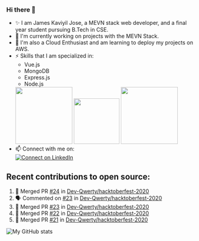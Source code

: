 ### Hi there 👋

<!--
**jamesjose03/jamesjose03** is a ✨ _special_ ✨ repository because its `README.md` (this file) appears on your GitHub profile.

Here are some ideas to get you started:

- 🔭 I’m currently working on ...
- 🌱 I’m currently learning ...
- 👯 I’m looking to collaborate on ...
- 🤔 I’m looking for help with ...
- 💬 Ask me about ...
- 📫 How to reach me: ...
- 😄 Pronouns: ...
- ⚡ Fun fact: ...
-->
- ✨ I am James Kaviyil Jose, a MEVN stack web developer, and a final year student pursuing B.Tech in CSE.
- 🔭 I'm currently working on projects with the MEVN Stack.
- 🌱 I'm also a Cloud Enthusiast and am learning to deploy my projects on AWS.
- ⚡ Skills that I am specialized in: 
  - Vue.js 
  - MongoDB
  - Express.js
  - Node.js
  <img src="https://madewithnetwork.ams3.cdn.digitaloceanspaces.com/spatie-space-production/4952/mevn-cli.jpg" width="150">
  <img src="https://seeklogo.com/images/A/amazon-web-services-aws-logo-6C2E3DCD3E-seeklogo.com.png" width="120">
  <img src="https://cloud.google.com/images/velostrata/cloud-lockup-logo.png" width="150">
- 📫 Connect with me on:  
[![Connect on LinkedIn](https://img.shields.io/badge/--linkedin?label=LinkedIn&logo=LinkedIn&style=social)](https://www.linkedin.com/in/jamesjose03)

## Recent contributions to open source:
<!--START_SECTION:activity-->
1. 🎉 Merged PR [#24](https://github.com/Dev-Qwerty/hacktoberfest-2020/pull/24) in [Dev-Qwerty/hacktoberfest-2020](https://github.com/Dev-Qwerty/hacktoberfest-2020)
2. 🗣 Commented on [#23](https://github.com/Dev-Qwerty/hacktoberfest-2020/issues/23) in [Dev-Qwerty/hacktoberfest-2020](https://github.com/Dev-Qwerty/hacktoberfest-2020)
3. 🎉 Merged PR [#23](https://github.com/Dev-Qwerty/hacktoberfest-2020/pull/23) in [Dev-Qwerty/hacktoberfest-2020](https://github.com/Dev-Qwerty/hacktoberfest-2020)
4. 🎉 Merged PR [#22](https://github.com/Dev-Qwerty/hacktoberfest-2020/pull/22) in [Dev-Qwerty/hacktoberfest-2020](https://github.com/Dev-Qwerty/hacktoberfest-2020)
5. 🎉 Merged PR [#21](https://github.com/Dev-Qwerty/hacktoberfest-2020/pull/21) in [Dev-Qwerty/hacktoberfest-2020](https://github.com/Dev-Qwerty/hacktoberfest-2020)
<!--END_SECTION:activity-->

![My GitHub stats](https://github-readme-stats.vercel.app/api?username=jamesjose03&show_icons=true&hide_border=true)
